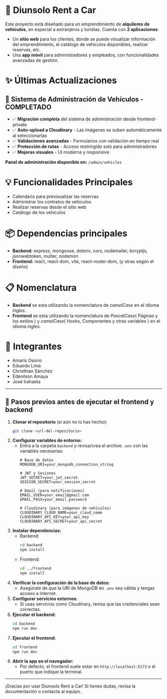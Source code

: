 # 🚗 Diunsolo Rent a Car

Este proyecto está diseñado para un emprendimiento de **alquileres de vehículos**, en especial a extranjeros y turistas. Cuenta con **2 aplicaciones**:
- Un **sitio web** para los clientes, donde se puede visualizar información del emprendimiento, el catálogo de vehículos disponibles, realizar reservas, etc.
- Una **app móvil** para administradores y empleados, con funcionalidades avanzadas de gestión.

# ✨ Últimas Actualizaciones

## 🎯 Sistema de Administración de Vehículos - COMPLETADO
- ✅ **Migración completa** del sistema de administración desde frontend-private
- ✅ **Auto-upload a Cloudinary** - Las imágenes se suben automáticamente al seleccionarlas
- ✅ **Validaciones avanzadas** - Formularios con validación en tiempo real
- ✅ **Protección de rutas** - Acceso restringido solo para administradores
- ✅ **Mejoras visuales** - UI moderna y responsive

**Panel de administración disponible en:** `/admin/vehicles`

# 💡 Funcionalidades Principales
- Calendario para previsualizar las reservas
- Administrar los contratos de vehículos
- Realizar reservas desde el sitio web
- Catálogo de los vehículos

# 📦 Dependencias principales
- **Backend:** express, mongoose, dotenv, cors, nodemailer, bcryptjs, jsonwebtoken, multer, nodemon
- **Frontend:** react, react-dom, vite, react-router-dom, (y otras según el diseño)

# 📋 Nomenclatura
- **Backend** se esta utilizando la nomenclatura de _camelCase_ en el idioma _ingles_.
- **Frontend** se esta utilizando la nomenclatura de _PascalCase_( Páginas y los estilos ) y _camelCase_( Hooks, Componentes y otras variables ) en el idioma _ingles_.
  
# 📌 Integrantes
- Amaris Osorio
- Eduardo Lima
- Christhian Sánchez
- Edenilson Amaya
- José Irahaeta

---
## 📝 Pasos previos antes de ejecutar el frontend y backend

1. **Clonar el repositorio** (si aún no lo has hecho):
   ```bash
   git clone <url-del-repositorio>
   ```
2. **Configurar variables de entorno:**
   - Entra a la carpeta `backend` y revisa/crea el archivo `.env` con las variables necesarias:
     ```env
     # Base de datos
     MONGODB_URI=your_mongodb_connection_string
     
     # JWT y Sesiones
     JWT_SECRET=your_jwt_secret
     SESSION_SECRET=your_session_secret
     
     # Email (para notificaciones)
     EMAIL_USER=your_email@gmail.com
     EMAIL_PASS=your_email_password
     
     # Cloudinary (para imágenes de vehículos)
     CLOUDINARY_CLOUD_NAME=your_cloud_name
     CLOUDINARY_API_KEY=your_api_key
     CLOUDINARY_API_SECRET=your_api_secret
     ```
3. **Instalar dependencias:**
   - Backend:
     ```bash
     cd backend
     npm install
     ```
   - Frontend:
     ```bash
     cd ../frontend
     npm install
     ```
4. **Verificar la configuración de la base de datos:**
   - Asegúrate de que la URI de MongoDB en `.env` sea válida y tengas acceso a internet.
5. **Configurar servicios externos:**
   - Si usas servicios como Cloudinary, revisa que las credenciales sean correctas.
6. **Ejecutar el backend:**
   ```bash
   cd backend
   npm run dev
   ```
7. **Ejecutar el frontend:**
   ```bash
   cd frontend
   npm run dev
   ```
8. **Abrir la app en el navegador:**
   - Por defecto, el frontend suele estar en `http://localhost:5173` o el puerto que indique la terminal.

---
¡Gracias por usar Diunsolo Rent a Car! Si tienes dudas, revisa la documentación o contacta al equipo.
